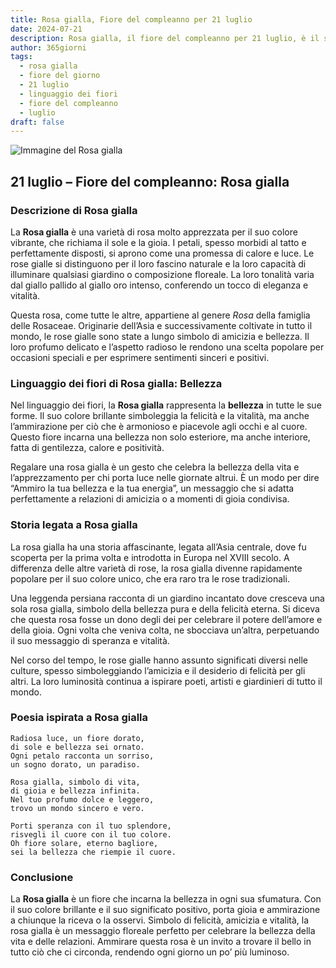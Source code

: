 ```yaml
---
title: Rosa gialla, Fiore del compleanno per 21 luglio
date: 2024-07-21
description: Rosa gialla, il fiore del compleanno per 21 luglio, è il simbolo di Bellezza. Scopri il suo significato unico, le storie affascinanti e la poesia che celebra la sua bellezza.
author: 365giorni
tags:
  - rosa gialla
  - fiore del giorno
  - 21 luglio
  - linguaggio dei fiori
  - fiore del compleanno
  - luglio
draft: false
---
```


![Immagine del Rosa gialla](https://cdn.pixabay.com/photo/2021/04/08/18/59/yellow-rose-6162613_1280.jpg)

## 21 luglio – Fiore del compleanno: Rosa gialla

### Descrizione di Rosa gialla

La **Rosa gialla** è una varietà di rosa molto apprezzata per il suo colore vibrante, che richiama il sole e la gioia. I petali, spesso morbidi al tatto e perfettamente disposti, si aprono come una promessa di calore e luce. Le rose gialle si distinguono per il loro fascino naturale e la loro capacità di illuminare qualsiasi giardino o composizione floreale. La loro tonalità varia dal giallo pallido al giallo oro intenso, conferendo un tocco di eleganza e vitalità.

Questa rosa, come tutte le altre, appartiene al genere _Rosa_ della famiglia delle Rosaceae. Originarie dell’Asia e successivamente coltivate in tutto il mondo, le rose gialle sono state a lungo simbolo di amicizia e bellezza. Il loro profumo delicato e l’aspetto radioso le rendono una scelta popolare per occasioni speciali e per esprimere sentimenti sinceri e positivi.

### Linguaggio dei fiori di Rosa gialla: Bellezza

Nel linguaggio dei fiori, la **Rosa gialla** rappresenta la **bellezza** in tutte le sue forme. Il suo colore brillante simboleggia la felicità e la vitalità, ma anche l’ammirazione per ciò che è armonioso e piacevole agli occhi e al cuore. Questo fiore incarna una bellezza non solo esteriore, ma anche interiore, fatta di gentilezza, calore e positività.

Regalare una rosa gialla è un gesto che celebra la bellezza della vita e l’apprezzamento per chi porta luce nelle giornate altrui. È un modo per dire “Ammiro la tua bellezza e la tua energia”, un messaggio che si adatta perfettamente a relazioni di amicizia o a momenti di gioia condivisa.

### Storia legata a Rosa gialla

La rosa gialla ha una storia affascinante, legata all’Asia centrale, dove fu scoperta per la prima volta e introdotta in Europa nel XVIII secolo. A differenza delle altre varietà di rose, la rosa gialla divenne rapidamente popolare per il suo colore unico, che era raro tra le rose tradizionali.

Una leggenda persiana racconta di un giardino incantato dove cresceva una sola rosa gialla, simbolo della bellezza pura e della felicità eterna. Si diceva che questa rosa fosse un dono degli dei per celebrare il potere dell’amore e della gioia. Ogni volta che veniva colta, ne sbocciava un’altra, perpetuando il suo messaggio di speranza e vitalità.

Nel corso del tempo, le rose gialle hanno assunto significati diversi nelle culture, spesso simboleggiando l’amicizia e il desiderio di felicità per gli altri. La loro luminosità continua a ispirare poeti, artisti e giardinieri di tutto il mondo.

### Poesia ispirata a Rosa gialla

```
Radiosa luce, un fiore dorato,  
di sole e bellezza sei ornato.  
Ogni petalo racconta un sorriso,  
un sogno dorato, un paradiso.

Rosa gialla, simbolo di vita,  
di gioia e bellezza infinita.  
Nel tuo profumo dolce e leggero,  
trovo un mondo sincero e vero.

Porti speranza con il tuo splendore,  
risvegli il cuore con il tuo colore.  
Oh fiore solare, eterno bagliore,  
sei la bellezza che riempie il cuore.
```

### Conclusione

La **Rosa gialla** è un fiore che incarna la bellezza in ogni sua sfumatura. Con il suo colore brillante e il suo significato positivo, porta gioia e ammirazione a chiunque la riceva o la osservi. Simbolo di felicità, amicizia e vitalità, la rosa gialla è un messaggio floreale perfetto per celebrare la bellezza della vita e delle relazioni. Ammirare questa rosa è un invito a trovare il bello in tutto ciò che ci circonda, rendendo ogni giorno un po’ più luminoso.